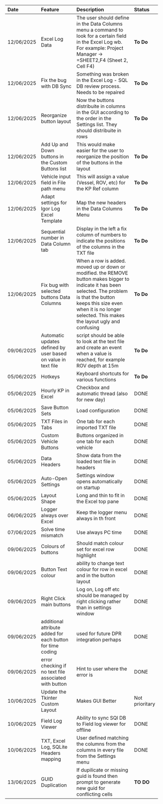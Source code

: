 | Date       | Feature                       | Description                                    | Status      |
| :--------- | :---------------------------- | :--------------------------------------------- | :---------- |
| 12/06/2025 | Excel Log Data | The user should define in the Data Columns menu a command to look for a certain field in the Excel Log wb. For example: Project Manager -> =SHEET2,F4 (Sheet 2, Cell F4)  | **To Do** |
| 12/06/2025 | Fix the bug with DB Sync | Something was broken in the Excel Log - SQL DB review process. Needs to be repaired  | **To Do** |
| 12/06/2025 | Reorganize button layout | Now the buttons distribuite in columns in the GUI according to the order in the Settings list. They should distribuite in rows | **To Do** |
| 12/06/2025 | Add Up and Down buttons in the Custom Buttons list | This would make easier for the user to reorganize the position of the buttons in the layout | **To Do** |
| 12/06/2025 | Vehicle input field in File path menu | This will assign a value (Vessel, ROV, etc) for the KP Ref column  | **To Do** |
| 12/06/2025 | Adapt settings for Igor Log Excel Template| Map the new headers in the Data Columns Menu  | **To Do** |
| 12/06/2025 | Sequential number in Data Column tab | Display in the left a fix column of numbers to indicate the positions of the columns in the TXT file  | **To Do** |
| 12/06/2025 | Fix bug with selected buttons Data Columns | When a row is added. moved up or down or modified. the REMOVE button makes bigger to indicate it has been selected. The problem is that the button keeps this size even when it is no longer selected. This makes the layout ugly and confusing  | **To Do** |
| 09/06/2025 | Automatic updates defined by user based on value in text file | script should be able to look at the text file and create an event when a value is reached, for example ROV depth at 15m | **To Do** |
| 05/06/2025 | Hotkeys                       | Keyboard shortcuts for various functions       | **To Do**       |
| 05/06/2025 | Hourly KP in Excel            | Checkbox and automatic thread (also for new day)                                   | DONE      |
| 05/06/2025 | Save Button Sets              | Load configuration                             | DONE      |
| 05/06/2025 | TXT Files in Tabs             | One tab for each imported TXT file             | DONE      |
| 05/06/2025 | Custom Vehicle Buttons        | Buttons organized in one tab for each vehicle  | DONE       |
| 05/06/2025 | Data Headers                  | Show data from the loaded text file in headers | DONE       |
| 05/06/2025 | Auto-Open Settings            | Settings window opens automatically on startup | DONE       |
| 05/06/2025 | Layout Shape                  | Long and thin to fit in the Excel top pane     | DONE      |
| 06/06/2025 | Logger always over Excel      | Keep the logger menu always in th front        | DONE        |
| 07/06/2025 | Solve time mismatch      | Use always PC time        | DONE       |
|09/06/2025 | Colours of buttons | Should match colour set for excel row highlight | DONE |
| 09/06/2025 | Button Text colour | ability to change text colour for row in excel and in the button layout| DONE |
| 09/06/2025 | Right Click main buttons | Log on, Log off etc should be managed by right clicking rather than in settings window | DONE |
| 09/06/2025 | additional attribute added for each button for time coding | used for future DPR integration perhaps | DONE |
| 09/06/2025 | error checking if no text file associated with button | Hint to user where the error is | DONE |
| 10/06/2025 | Update the Tkinter Custom Layout |   Makes GUI Better | Not prioritary | 
| 10/06/2025 | Field Log Viewer   |   Ability to sync SQl DB to Field log viewer for offline | DONE |
| 10/06/2025 | TXT, Excel Log, SQLite Headers mapping | User defined matching the columns from the columns in every file from the Settings menu| DONE |
| 13/06/2025    |   GUID Duplication    |   If dupilicate or missing guid is found then prompt to generate new guid for conflicting cells | **TO DO**   |